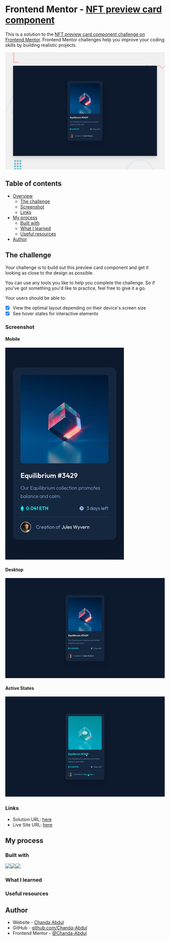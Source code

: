# Frontend Mentor - [NFT preview card component](https://www.frontendmentor.io/challenges/nft-preview-card-component-SbdUL_w0U)

This is a solution to the [NFT preview card component challenge on Frontend Mentor](https://www.frontendmentor.io/challenges/nft-preview-card-component-SbdUL_w0U). Frontend Mentor challenges help you improve your coding skills by building realistic projects. 


![Design preview for the NFT preview card component coding challenge](/assets/images/previews/desktop-preview.jpg)
## Table of contents

- [Overview](#overview)
  - [The challenge](#the-challenge)
  - [Screenshot](#screenshot)
  - [Links](#links)
- [My process](#my-process)
  - [Built with](#built-with)
  - [What I learned](#what-i-learned)
  - [Useful resources](#useful-resources)
- [Author](#author)

## The challenge

Your challenge is to build out this preview card component and get it looking as close to the design as possible.

You can use any tools you like to help you complete the challenge. So if you've got something you'd like to practice, feel free to give it a go.

Your users should be able to:

- [x] View the optimal layout depending on their device's screen size
- [x] See hover states for interactive elements

### Screenshot
#### Mobile
![](./assets/images/previews/mobile-design.jpg)
#### Desktop
![](./assets/images/previews/desktop-design.jpg)
#### Active States
![](./assets/images/previews/active-states.jpg)

### Links

- Solution URL: [here](https://github.com/Chanda-Abdul/nft-preview-card-component-css)
- Live Site URL: [here](https://shimmering-narwhal-c030b6.netlify.app/)
## My process

### Built with
<img src='https://img.shields.io/badge/CSS3-1572B6?style=for-the-badge&logo=css3&logoColor=white' height=32px><img src='https://img.shields.io/badge/Sass-CC6699?style=for-the-badge&logo=sass&logoColor=white' height=32px><img src='https://img.shields.io/badge/HTML-239120?style=for-the-badge&logo=html5&logoColor=white' height=32px>

### What I learned

### Useful resources

## Author

- Website - [Chanda Abdul](https://www.Chandabdul.dev)
- GitHub - [github.com/Chanda-Abdul](https://github.com/Chanda-Abdul)
- Frontend Mentor - [@Chanda-Abdul](https://www.frontendmentor.io/profile/Chanda-Abdul)
